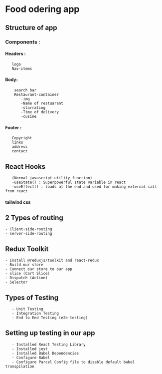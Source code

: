 # Food odering app

## Structure of app

### Components :

#### Headers :
       logo
       Nav-items

#### Body:
        search bar
        Restaurant-container
           -img
           -Name of restuarant
           -starrating
           -Time of delivery
           -cusine

#### Footer :
       Copyright
       links
       address
       contact

## React Hooks
       (Normal javascript utility function)
       -useState() : Superpowerful state variable in react
       -useEffect() : loads at the end and used for making external call from react

#### tailwind css

## 2 Types of routing
    - Client-side-routing
    - server-side-routing

## Redux Toolkit
    - Install @reduxjs/toolkit and react-redux
    - Build our store
    - Connect our store to our app
    - slice (Cart Slice)
    - Dispatch (Action)
    - Selector

## Types of Testing
       - Unit Testing
       - Integration Testing
       - End to End Testing (e2e testing)

## Setting up testing in our app
       - Installed React Testing Library
       - Installed jest
       - Installed Babel Dependencies
       - Configure Babel 
       - Configure Parcel Config file to disable default babel transpilation
